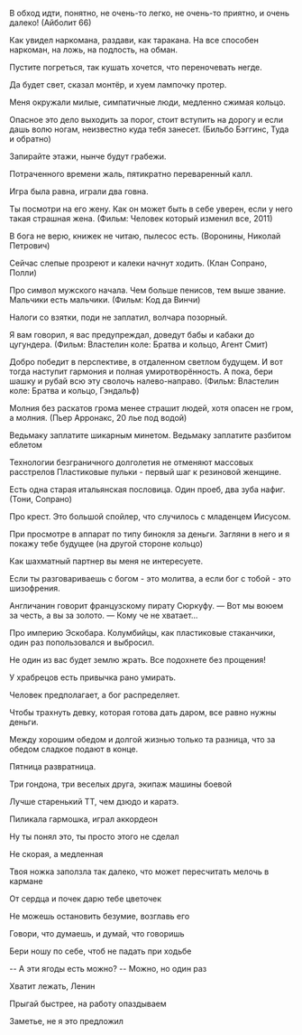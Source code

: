 В обход идти, понятно, не очень-то легко, не очень-то приятно, и очень далеко! (Айболит 66)

Как увидел наркомана, раздави, как таракана. На все способен наркоман, на ложь, на подлость, на обман.

Пустите погреться, так кушать хочется, что переночевать негде.

Да будет свет, сказал монтёр, и хуем лампочку протер.

Меня окружали милые, симпатичные люди, медленно сжимая кольцо.

Опасное это дело выходить за порог, стоит вступить на дорогу и если дашь волю ногам, неизвестно куда тебя занесет. (Бильбо Бэггинс, Туда и обратно)

Запирайте этажи, нынче будут грабежи.

Потраченного времени жаль, пятикратно переваренный калл.

Игра была равна, играли два говна.

Ты посмотри на его жену. Как он может быть в себе уверен, если у него такая страшная жена. (Фильм: Человек который изменил все, 2011)

В бога не верю, книжек не читаю, пылесос есть. (Воронины, Николай Петрович)

Сейчас слепые прозреют и калеки начнут ходить. (Клан Сопрано, Полли)

Про символ мужского начала. Чем больше пенисов, тем выше звание. Мальчики есть мальчики. (Фильм: Код да Винчи)

Налоги со взятки, поди не заплатил, волчара позорный.

Я вам говорил, я вас предупреждал, доведут бабы и кабаки до цугундера. (Фильм: Властелин коле: Братва и кольцо, Агент Смит)

Добро победит в перспективе, в отдаленном светлом будущем. И вот тогда наступит гармония и полная умиротворённость. А пока, бери шашку и рубай всю эту сволочь налево-направо. (Фильм: Властелин коле: Братва и кольцо, Гэндальф)

Молния без раскатов грома менее страшит людей, хотя опасен не гром, а молния. (Пьер Арронакс, 20 лье под водой)

Ведьмаку заплатите шикарным минетом.
Ведьмаку заплатите разбитом еблетом

Технологии безграничного долголетия не отменяют массовых расстрелов
Пластиковые пульки - первый шаг к резиновой женщине.

Есть одна старая итальянская пословица. Один проеб, два зуба нафиг. (Тони, Сопрано)

Про крест. Это большой спойлер, что случилось с младенцем Иисусом.

При просмотре в аппарат по типу бинокля за деньги. Загляни в него и я покажу тебе будущее (на другой стороне кольцо)

Как шахматный партнер вы меня не интересуете.

Если ты разговариваешь с богом - это молитва, а если бог с тобой - это шизофрения.

Англичанин говорит французскому пирату Сюркуфу.
— Вот мы воюем за честь, а вы за золото.
— Кому че не хватает...

Про империю Эскобара.
Колумбийцы, как пластиковые стаканчики, один раз попользовался и выбросил.

Не один из вас будет землю жрать. Все подохнете без прощения!

У храбрецов есть привычка рано умирать.

Человек предполагает, а бог распределяет.

Чтобы трахнуть девку, которая готова дать даром, все равно нужны деньги.

Между хорошим обедом и долгой жизнью только та разница, что за обедом сладкое подают в конце.

Пятница развратница.

Три гондона, три веселых друга, экипаж машины боевой

Лучше старенький ТТ, чем дзюдо и каратэ.

Пиликала гармошка, играл аккордеон

Ну ты понял это, ты просто этого не сделал

Не скорая, а медленная

Твоя ножка заползла так далеко, что может пересчитать мелочь в кармане

От сердца и почек дарю тебе цветочек

Не можешь остановить безумие, возглавь его

Говори, что думаешь, и думай, что говоришь

Бери ношу по себе, чтоб не падать при ходьбе

-- А эти ягоды есть можно?
-- Можно, но один раз

Хватит лежать, Ленин

Прыгай быстрее, на работу опаздываем

Заметье, не я это предложил
